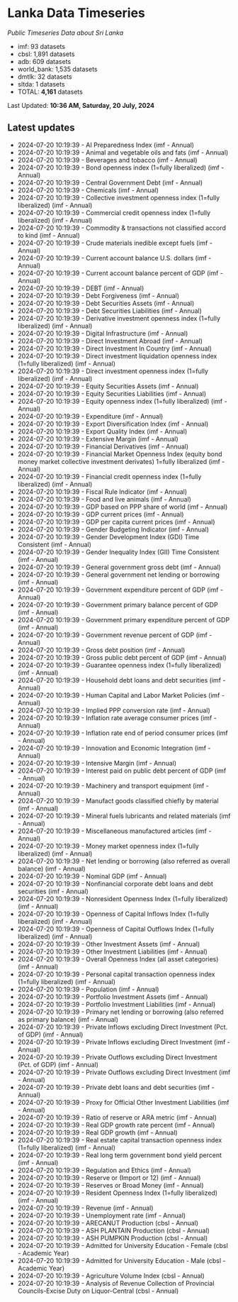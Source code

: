 # Lanka Data Timeseries
*Public Timeseries Data about Sri Lanka*

* imf: 93 datasets
* cbsl: 1,891 datasets
* adb: 609 datasets
* world_bank: 1,535 datasets
* dmtlk: 32 datasets
* sltda: 1 datasets
* TOTAL: **4,161** datasets

Last Updated: **10:36 AM, Saturday, 20 July, 2024**

## Latest updates

* 2024-07-20 10:19:39 - AI Preparedness Index (imf - Annual)
* 2024-07-20 10:19:39 - Animal and vegetable oils and fats (imf - Annual)
* 2024-07-20 10:19:39 - Beverages and tobacco (imf - Annual)
* 2024-07-20 10:19:39 - Bond openness index (1=fully liberalized) (imf - Annual)
* 2024-07-20 10:19:39 - Central Government Debt (imf - Annual)
* 2024-07-20 10:19:39 - Chemicals (imf - Annual)
* 2024-07-20 10:19:39 - Collective investment openness index (1=fully liberalized) (imf - Annual)
* 2024-07-20 10:19:39 - Commercial credit openness index (1=fully liberalized) (imf - Annual)
* 2024-07-20 10:19:39 - Commodity & transactions not classified accord to kind (imf - Annual)
* 2024-07-20 10:19:39 - Crude materials inedible except fuels (imf - Annual)
* 2024-07-20 10:19:39 - Current account balance U.S. dollars (imf - Annual)
* 2024-07-20 10:19:39 - Current account balance percent of GDP (imf - Annual)
* 2024-07-20 10:19:39 - DEBT (imf - Annual)
* 2024-07-20 10:19:39 - Debt Forgiveness (imf - Annual)
* 2024-07-20 10:19:39 - Debt Securities Assets (imf - Annual)
* 2024-07-20 10:19:39 - Debt Securities Liabilities (imf - Annual)
* 2024-07-20 10:19:39 - Derivative investment openness index (1=fully liberalized) (imf - Annual)
* 2024-07-20 10:19:39 - Digital Infrastructure (imf - Annual)
* 2024-07-20 10:19:39 - Direct Investment Abroad (imf - Annual)
* 2024-07-20 10:19:39 - Direct Investment In Country (imf - Annual)
* 2024-07-20 10:19:39 - Direct investment liquidation openness index (1=fully liberalized) (imf - Annual)
* 2024-07-20 10:19:39 - Direct investment openness index (1=fully liberalized) (imf - Annual)
* 2024-07-20 10:19:39 - Equity Securities Assets (imf - Annual)
* 2024-07-20 10:19:39 - Equity Securities Liabilities (imf - Annual)
* 2024-07-20 10:19:39 - Equity openness index (1=fully liberalized) (imf - Annual)
* 2024-07-20 10:19:39 - Expenditure (imf - Annual)
* 2024-07-20 10:19:39 - Export Diversification Index (imf - Annual)
* 2024-07-20 10:19:39 - Export Quality Index (imf - Annual)
* 2024-07-20 10:19:39 - Extensive Margin (imf - Annual)
* 2024-07-20 10:19:39 - Financial Derivatives (imf - Annual)
* 2024-07-20 10:19:39 - Financial Market Openness Index (equity bond money market collective investment derivates) 1=fully liberalized (imf - Annual)
* 2024-07-20 10:19:39 - Financial credit openness index (1=fully liberalized) (imf - Annual)
* 2024-07-20 10:19:39 - Fiscal Rule Indicator (imf - Annual)
* 2024-07-20 10:19:39 - Food and live animals (imf - Annual)
* 2024-07-20 10:19:39 - GDP based on PPP share of world (imf - Annual)
* 2024-07-20 10:19:39 - GDP current prices (imf - Annual)
* 2024-07-20 10:19:39 - GDP per capita current prices (imf - Annual)
* 2024-07-20 10:19:39 - Gender Budgeting Indicator (imf - Annual)
* 2024-07-20 10:19:39 - Gender Development Index (GDI) Time Consistent (imf - Annual)
* 2024-07-20 10:19:39 - Gender Inequality Index (GII) Time Consistent (imf - Annual)
* 2024-07-20 10:19:39 - General government gross debt (imf - Annual)
* 2024-07-20 10:19:39 - General government net lending or borrowing (imf - Annual)
* 2024-07-20 10:19:39 - Government expenditure percent of GDP (imf - Annual)
* 2024-07-20 10:19:39 - Government primary balance percent of GDP (imf - Annual)
* 2024-07-20 10:19:39 - Government primary expenditure percent of GDP (imf - Annual)
* 2024-07-20 10:19:39 - Government revenue percent of GDP (imf - Annual)
* 2024-07-20 10:19:39 - Gross debt position (imf - Annual)
* 2024-07-20 10:19:39 - Gross public debt percent of GDP (imf - Annual)
* 2024-07-20 10:19:39 - Guarantee openness index (1=fully liberalized) (imf - Annual)
* 2024-07-20 10:19:39 - Household debt loans and debt securities (imf - Annual)
* 2024-07-20 10:19:39 - Human Capital and Labor Market Policies (imf - Annual)
* 2024-07-20 10:19:39 - Implied PPP conversion rate (imf - Annual)
* 2024-07-20 10:19:39 - Inflation rate average consumer prices (imf - Annual)
* 2024-07-20 10:19:39 - Inflation rate end of period consumer prices (imf - Annual)
* 2024-07-20 10:19:39 - Innovation and Economic Integration (imf - Annual)
* 2024-07-20 10:19:39 - Intensive Margin (imf - Annual)
* 2024-07-20 10:19:39 - Interest paid on public debt percent of GDP (imf - Annual)
* 2024-07-20 10:19:39 - Machinery and transport equipment (imf - Annual)
* 2024-07-20 10:19:39 - Manufact goods classified chiefly by material (imf - Annual)
* 2024-07-20 10:19:39 - Mineral fuels lubricants and related materials (imf - Annual)
* 2024-07-20 10:19:39 - Miscellaneous manufactured articles (imf - Annual)
* 2024-07-20 10:19:39 - Money market openness index (1=fully liberalized) (imf - Annual)
* 2024-07-20 10:19:39 - Net lending or borrowing (also referred as overall balance) (imf - Annual)
* 2024-07-20 10:19:39 - Nominal GDP (imf - Annual)
* 2024-07-20 10:19:39 - Nonfinancial corporate debt loans and debt securities (imf - Annual)
* 2024-07-20 10:19:39 - Nonresident Openness Index (1=fully liberalized) (imf - Annual)
* 2024-07-20 10:19:39 - Openness of Capital Inflows Index (1=fully liberalized) (imf - Annual)
* 2024-07-20 10:19:39 - Openness of Capital Outflows Index (1=fully liberalized) (imf - Annual)
* 2024-07-20 10:19:39 - Other Investment Assets (imf - Annual)
* 2024-07-20 10:19:39 - Other Investment Liabilities (imf - Annual)
* 2024-07-20 10:19:39 - Overall Openness Index (all asset categories) (imf - Annual)
* 2024-07-20 10:19:39 - Personal capital transaction openness index (1=fully liberalized) (imf - Annual)
* 2024-07-20 10:19:39 - Population (imf - Annual)
* 2024-07-20 10:19:39 - Portfolio Investment Assets (imf - Annual)
* 2024-07-20 10:19:39 - Portfolio Investment Liabilities (imf - Annual)
* 2024-07-20 10:19:39 - Primary net lending or borrowing (also referred as primary balance) (imf - Annual)
* 2024-07-20 10:19:39 - Private Inflows excluding Direct Investment (Pct. of GDP) (imf - Annual)
* 2024-07-20 10:19:39 - Private Inflows excluding Direct Investment (imf - Annual)
* 2024-07-20 10:19:39 - Private Outflows excluding Direct Investment (Pct. of GDP) (imf - Annual)
* 2024-07-20 10:19:39 - Private Outflows excluding Direct Investment (imf - Annual)
* 2024-07-20 10:19:39 - Private debt loans and debt securities (imf - Annual)
* 2024-07-20 10:19:39 - Proxy for Official Other Investment Liabilities (imf - Annual)
* 2024-07-20 10:19:39 - Ratio of reserve or ARA metric (imf - Annual)
* 2024-07-20 10:19:39 - Real GDP growth rate percent (imf - Annual)
* 2024-07-20 10:19:39 - Real GDP growth (imf - Annual)
* 2024-07-20 10:19:39 - Real estate capital transaction openness index (1=fully liberalized) (imf - Annual)
* 2024-07-20 10:19:39 - Real long term government bond yield percent (imf - Annual)
* 2024-07-20 10:19:39 - Regulation and Ethics (imf - Annual)
* 2024-07-20 10:19:39 - Reserve or (Import or 12) (imf - Annual)
* 2024-07-20 10:19:39 - Reserves or Broad Money (imf - Annual)
* 2024-07-20 10:19:39 - Resident Openness Index (1=fully liberalized) (imf - Annual)
* 2024-07-20 10:19:39 - Revenue (imf - Annual)
* 2024-07-20 10:19:39 - Unemployment rate (imf - Annual)
* 2024-07-20 10:19:39 - ARECANUT Production (cbsl - Annual)
* 2024-07-20 10:19:39 - ASH PLANTAIN Production (cbsl - Annual)
* 2024-07-20 10:19:39 - ASH PUMPKIN Production (cbsl - Annual)
* 2024-07-20 10:19:39 - Admitted for University Education - Female (cbsl - Academic Year)
* 2024-07-20 10:19:39 - Admitted for University Education - Male (cbsl - Academic Year)
* 2024-07-20 10:19:39 - Agriculture Volume Index (cbsl - Annual)
* 2024-07-20 10:19:39 - Analysis of Revenue Collection of Provincial Councils-Excise Duty on Liquor-Central (cbsl - Annual)